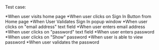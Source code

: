 Test case: 

*When user visits home page
*When user clicks on Sign In Button from Home page
*When User Validates Sign In popup window
*When user clicks on "email address" text field
*When user enters email address
*When user clicks on "password" text field
*When user enters password
*When user clicks on "Show" password
*When user is able to view password
*When user validates the password
